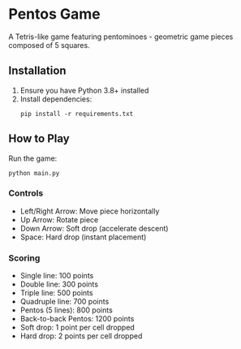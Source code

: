 # Pentos Game

A Tetris-like game featuring pentominoes - geometric game pieces composed of 5 squares.

## Installation

1. Ensure you have Python 3.8+ installed
2. Install dependencies:
   ```
   pip install -r requirements.txt
   ```

## How to Play

Run the game:
```
python main.py
```

### Controls
- Left/Right Arrow: Move piece horizontally
- Up Arrow: Rotate piece
- Down Arrow: Soft drop (accelerate descent)
- Space: Hard drop (instant placement)

### Scoring
- Single line: 100 points
- Double line: 300 points
- Triple line: 500 points
- Quadruple line: 700 points
- Pentos (5 lines): 800 points
- Back-to-back Pentos: 1200 points
- Soft drop: 1 point per cell dropped
- Hard drop: 2 points per cell dropped
